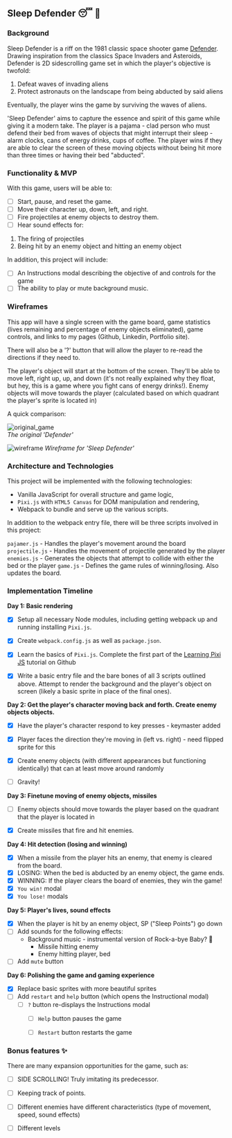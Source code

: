 ## Sleep Defender :sleeping: :space_invader:

### Background

Sleep Defender is a riff on the 1981 classic space shooter game [Defender](http://www.classicgamesarcade.com/game/21638/defender.html). Drawing inspiration from the classics Space Invaders and Asteroids, Defender is 2D sidescrolling game set in which the player's objective is twofold: 

1. Defeat waves of invading aliens
2. Protect astronauts on the landscape from being abducted by said aliens

Eventually, the player wins the game by surviving the waves of aliens.

'Sleep Defender' aims to capture the essence and spirit of this game while giving it a modern take. The player is a pajama - clad person who must defend their bed from waves of objects that might interrupt their sleep - alarm clocks, cans of energy drinks, cups of coffee. The player wins if they are able to clear the screen of these moving objects without being hit more than three times or having their bed "abducted". 


### Functionality & MVP  

With this game, users will be able to:

- [ ] Start, pause, and reset the game.
- [ ] Move their character up, down, left, and right.
- [ ] Fire projectiles at enemy objects to destroy them.
- [ ] Hear sound effects for:
1. The firing of projectiles
2. Being hit by an enemy object and hitting an enemy object

In addition, this project will include:

- [ ] An Instructions modal describing the objective of and controls for the game
- [ ] The ability to play or mute background music. 

### Wireframes

This app will have a single screen with the game board, game statistics (lives remaining and percentage of enemy objects eliminated), game controls, and links to my pages (Github, Linkedin, Portfolio site). 

There will also be a '?' button that will allow the player to re-read the directions if they need to.

The player's object will start at the bottom of the screen. They'll be able to move left, right up, up, and down (it's not really explained why they float, but hey, this is a game where you fight cans of energy drinks!). Enemy objects will move towards the player (calculated based on which quadrant the player's sprite is located in)

A quick comparison:  

![original_game](http://res.cloudinary.com/liuffy/image/upload/v1486409862/original_defender_fhy1pa.gif)  
*The original 'Defender'*

![wireframe](http://res.cloudinary.com/liuffy/image/upload/v1486422363/s_d_wireframe_yyc2ye.png)
*Wireframe for 'Sleep Defender'*


### Architecture and Technologies

This project will be implemented with the following technologies:

- Vanilla JavaScript for overall structure and game logic,
- `Pixi.js` with `HTML5 Canvas` for DOM manipulation and rendering,
- Webpack to bundle and serve up the various scripts.

In addition to the webpack entry file, there will be three scripts involved in this project:

`pajamer.js` - Handles the player's movement around the board
`projectile.js` - Handles the movement of projectile generated by the player
`enemies.js` - Generates the objects that attempt to collide with either the bed or the player 
`game.js` - Defines the game rules of winning/losing. Also updates the board.


### Implementation Timeline

**Day 1: Basic rendering**
- [X] Setup all necessary Node modules, including getting webpack up and running installing `Pixi.js`.  
- [X] Create `webpack.config.js` as well as `package.json`.  
- [X] Learn the basics of `Pixi.js`. Complete the first part of the [Learning Pixi JS](https://github.com/kittykatattack/learningPixi) tutorial on Github
- [X] Write a basic entry file and the bare bones of all 3 scripts outlined above. Attempt to render the background and the player's object on screen (likely a basic sprite in place of the final ones).  


**Day 2: Get the player's character moving back and forth. Create enemy objects objects.**
- [X] Have the player's character respond to key presses - keymaster added
- [X] Player faces the direction they're moving in (left vs. right) - need flipped sprite for this
- [X] Create enemy objects (with different appearances but functioning identically) that can at least move around randomly 
- [ ] Gravity! 


**Day 3: Finetune moving of enemy objects, missiles**
- [ ] Enemy objects should move towards the player based on the quadrant that the player is located in
- [X] Create missiles that fire and hit enemies.


**Day 4: Hit detection (losing and winning)**
- [X] When a missile from the player hits an enemy, that enemy is cleared from the board.
- [X] LOSING: When the bed is abducted by an enemy object, the game ends.
- [X] WINNING: If the player clears the board of enemies, they win the game! 
- [X] `You win!` modal
- [X] `You lose!` modals

**Day 5: Player's lives, sound effects**
- [X] When the player is hit by an enemy object, SP ("Sleep Points") go down
- [ ] Add sounds for the following effects:
  * Background music - instrumental version of Rock-a-bye Baby? :full_moon_with_face:
	* Missile hitting enemy
	* Enemy hitting player, bed
- [ ] Add `mute` button 

**Day 6: Polishing the game and gaming experience**
- [X] Replace basic sprites with more beautiful sprites
- [ ] Add `restart` and `help` button (which opens the Instructional modal)
  - [ ] `?` button re-displays the Instructions modal 
 	- [ ] `Help` button pauses the game 
	- [ ] `Restart` button restarts the game


### Bonus features :sparkles:

There are many expansion opportunities for the game, such as:

- [ ] SIDE SCROLLING! Truly imitating its predecessor. 
- [ ] Keeping track of points. 
- [ ] Different enemies have different characteristics (type of movement, speed, sound effects)
- [ ] Different levels 

